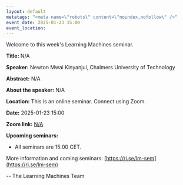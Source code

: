 ```yaml
---
layout: default
metatags: "<meta name=\"robots\" content=\"noindex,nofollow\" />"
event_date: 2025-01-23 15:00
event_location: 
---
```

 
Welcome to this week's Learning Machines seminar.

**Title:** N/A

**Speaker:** Newton Mwai Kinyanjui, Chalmers University of Technology

**Abstract:** N/A

**About the speaker:** N/A

**Location:** This is an online seminar. Connect using Zoom.

**Date:** 2025-01-23 15:00

**Zoom link:** [N/A](N/A)

**Upcoming seminars:**

* All seminars are 15:00 CET.

More information and coming seminars: [https://ri.se/lm-sem](https://ri.se/lm-sem)

-- The Learning Machines Team

